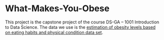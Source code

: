 # What-Makes-You-Obese

This project is the capstone project of the course DS-GA – 1001 Introduction to Data Science. The data we use is the [estimation of obesity levels based on eating habits and physical condition data set](https://archive.ics.uci.edu/ml/datasets/Estimation+of+obesity+levels+based+on+eating+habits+and+physical+condition+). 
